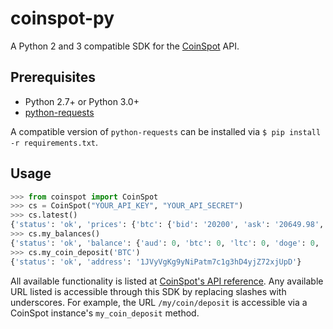 # coinspot-py

A Python 2 and 3 compatible SDK for the [CoinSpot](https://www.coinspot.com.au/) API.

## Prerequisites

* Python 2.7+ or Python 3.0+
* [python-requests](https://requests.kennethreitz.org/)

A compatible version of `python-requests` can be installed via `$ pip install -r requirements.txt`.

## Usage

```python
>>> from coinspot import CoinSpot
>>> cs = CoinSpot("YOUR_API_KEY", "YOUR_API_SECRET")
>>> cs.latest()
{'status': 'ok', 'prices': {'btc': {'bid': '20200', 'ask': '20649.98', 'last': '20649.98'}, 'ltc': {'bid': '347', 'ask': '362.48', 'last': '347'}, 'doge': {'bid': '0.01721', 'ask': '0.018', 'last': '0.01799'}}}
>>> cs.my_balances()
{'status': 'ok', 'balance': {'aud': 0, 'btc': 0, 'ltc': 0, 'doge': 0, 'ppc': 0, 'wdc': 0, 'xpm': 0, 'max': 0, 'lot': 0, 'qrk': 0, 'moon': 0, 'ftc': 0, 'drk': 0}}
>>> cs.my_coin_deposit('BTC')
{'status': 'ok', 'address': '1JVyVgKg9yNiPatm7c1g3hD4yjZ72xjUpD'}
```

All available functionality is listed at [CoinSpot's API reference](https://www.coinspot.com.au/api). Any available URL listed is accessible through this SDK by replacing slashes with underscores. For example, the URL `/my/coin/deposit` is accessible via a CoinSpot instance's `my_coin_deposit` method.
